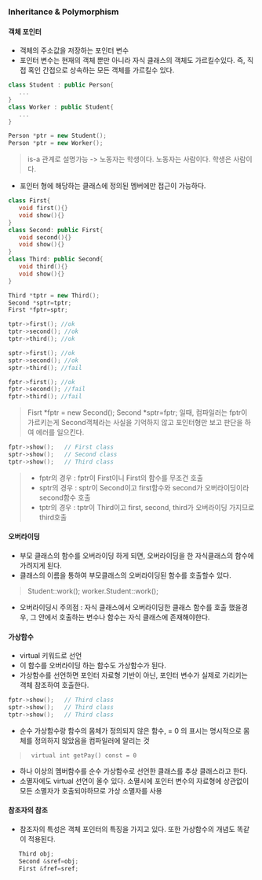 ### Inheritance & Polymorphism

#### 객체 포인터
- 객체의 주소값을 저장하는 포인터 변수
- 포인터 변수는 현재의 객체 뿐만 아니라 자식 클래스의 객체도 가르킬수있다. 즉, 직접 혹인 간접으로 상속하는 모든 객체를 가르킬수 있다.
```cpp
class Student : public Person{
   ...
}
class Worker : public Student{
   ...
}

Person *ptr = new Student();
Person *ptr = new Worker();
```
> is-a 관계로 설명가능 -> 노동자는 학생이다. 노동자는 사람이다. 학생은 사람이다.

- 포인터 형에 해당하는 클래스에 정의된 멤버에만 접근이 가능하다.
```cpp
class First{
   void first(){}
   void show(){}
}
class Second: public First{
   void second(){}
   void show(){}
}
class Third: public Second{
   void third(){}
   void show(){}
}

Third *tptr = new Third();
Second *sptr=tptr;
First *fptr=sptr;

tptr->first(); //ok
tptr->second(); //ok
tptr->third(); //ok

sptr->first(); //ok
sptr->second(); //ok
sptr->third(); //fail

fptr->first(); //ok
fptr->second(); //fail
fptr->third(); //fail
```
> Fisrt *fptr = new Second();
> Second *sptr=fptr; 일때,  컴파일러는 fptr이 가르키는게 Second객체라는 사실을 기억하지 않고 포인터형만 보고 판단을 하여 에러를 일으킨다.
``` cpp
fptr->show();   // First class
sptr->show();   // Second class
tptr->show();   // Third class
```
>-  fptr의 경우 : fptr이 First이니 First의 함수를 무조건 호출
> - sptr의 경우 : sptr이 Second이고 first함수와 second가 오버라이딩이라 second함수 호출
> - tptr의 경우 :  tptr이 Third이고 first, second, third가 오버라이딩 가지므로 third호출


#### 오버라이딩
- 부모 클래스의 함수를 오버라이딩 하게 되면, 오버라이딩을 한 자식클래스의 함수에 가려지게 된다.
- 클래스의 이름을 통하여 부모클래스의 오버라이딩된 함수를 호출할수 있다.
> Student::work();
> worker.Student::work();

- 오버라이딩시 주의점 : 자식 클래스에서 오버라이딩한 클래스 함수를 호출 했을경우, 그 안에서 호출하는 변수나 함수는 자식 클래스에 존재해야한다.

#### 가상함수
 - virtual 키워드로 선언
 - 이 함수를 오버라이딩 하는 함수도 가상함수가 된다.
 - 가상함수를 선언하면 포인터 자료형 기반이 아닌, 포인터 변수가 실제로 가리키는 객체 참조하여 호출한다.
``` cpp
fptr->show();   // Third class
sptr->show();   // Third class
tptr->show();   // Third class
```
- 순수 가상함수랑 함수의 몸체가 정의되지 않은 함수, = 0 의 표시는 명시적으로 몸체를 정의하지 않았음을 컴파일러에 알리는 것
> ` virtual int getPay() const = 0`

- 하나 이상의 멤버함수를 순수 가상함수로 선언한 클래스를 추상 클래스라고 한다.
- 소멸자에도 virtual 선언이 올수 있다. 소멸시에 포인터 변수의 자료형에 상관없이 모든 소멸자가 호출되야하므로 가상 소멸자를 사용

#### 참조자의 참조
- 참조자의 특성은 객체 포인터의 특징을 가지고 있다. 또한 가상함수의 개념도 똑같이 적용된다.
```cpp
   Third obj;
   Second &sref=obj;
   First &fref=sref;
```
